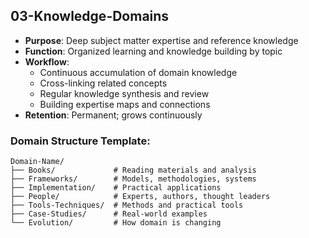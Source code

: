 
## **03-Knowledge-Domains**
- **Purpose**: Deep subject matter expertise and reference knowledge
- **Function**: Organized learning and knowledge building by topic
- **Workflow**:
  - Continuous accumulation of domain knowledge
  - Cross-linking related concepts
  - Regular knowledge synthesis and review
  - Building expertise maps and connections
- **Retention**: Permanent; grows continuously

### Domain Structure Template:
```
Domain-Name/
├── Books/             # Reading materials and analysis
├── Frameworks/        # Models, methodologies, systems
├── Implementation/    # Practical applications
├── People/            # Experts, authors, thought leaders
├── Tools-Techniques/  # Methods and practical tools
├── Case-Studies/      # Real-world examples
└── Evolution/         # How domain is changing
```
